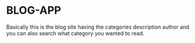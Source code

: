# BLOG-APP
Basically this is the blog site having the categories description author and you can also search what category you wanted to read.
